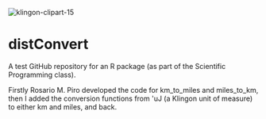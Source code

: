 ![klingon-clipart-15](https://github.com/NCMBianchi/distConvert/assets/111352723/30fbc89b-d2b6-4110-9963-436ffe104a32)

# distConvert
A test GitHub repository for an R package (as part of the Scientific Programming class).

Firstly Rosario M. Piro developed the code for km_to_miles and miles_to_km, then I added the conversion functions from 'uJ (a Klingon unit of measure) to either km and miles, and back.
